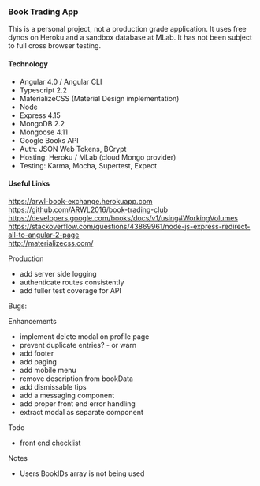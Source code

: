 ### Book Trading App
  

This is a personal project, not a production grade application. It uses free dynos on Heroku and a sandbox database at MLab. It has not been subject to full cross browser testing. 

#### Technology 
- Angular 4.0 / Angular CLI
- Typescript 2.2 
- MaterializeCSS (Material Design implementation)
- Node
- Express 4.15
- MongoDB 2.2 
- Mongoose 4.11 
- Google Books API
- Auth: JSON Web Tokens, BCrypt
- Hosting: Heroku / MLab (cloud Mongo provider)
- Testing: Karma, Mocha, Supertest, Expect

#### Useful Links
https://arwl-book-exchange.herokuapp.com 
https://github.com/ARWL2016/book-trading-club 
https://developers.google.com/books/docs/v1/using#WorkingVolumes  
https://stackoverflow.com/questions/43869961/node-js-express-redirect-all-to-angular-2-page  
http://materializecss.com/ 

Production
- add server side logging
- authenticate routes consistently
- add fuller test coverage for API

Bugs: 


Enhancements
- implement delete modal on profile page
- prevent duplicate entries? - or warn
- add footer
- add paging
- add mobile menu
- remove description from bookData
- add dismissable tips
- add a messaging component
- add proper front end error handling
- extract modal as separate component

Todo 
- front end checklist


Notes 
- Users BookIDs array is not being used













